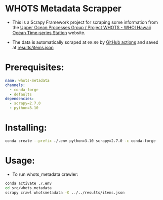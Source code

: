 # WHOTS Metadata Scrapper

- This is a Scrapy Framework project for scraping some information from
  the [Upper Ocean Processes Group / Project WHOTS - WHOI Hawaii Ocean Time-series Station](https://uop.whoi.edu/currentprojects/WHOTS/whotsdata.html)
  website.

- The data is automatically scraped at `00:00` by
  [GitHub actions](https://github.com/hot-dogs/whots-metadata/blob/main/.github/workflows/whots-scrapy.yml)
  and saved
  at [results/items.json](https://github.com/hot-dogs/whots-metadata/blob/main/results/items.json)


# Prerequisites:

```yaml
name: whots-metadata
channels:
  - conda-forge
  - defaults
dependencies:
  - scrapy=2.7.0
  - python=3.10
```

# Installing: 

```bash
conda create --prefix ./.env python=3.10 scrapy=2.7.0 -c conda-forge  
```

# Usage:

- To run whots_metadata crawler: 

```bash
conda activate ./.env      
cd src/whots_metadata
scrapy crawl whotsmetadata -O ../../results/items.json                    
```
